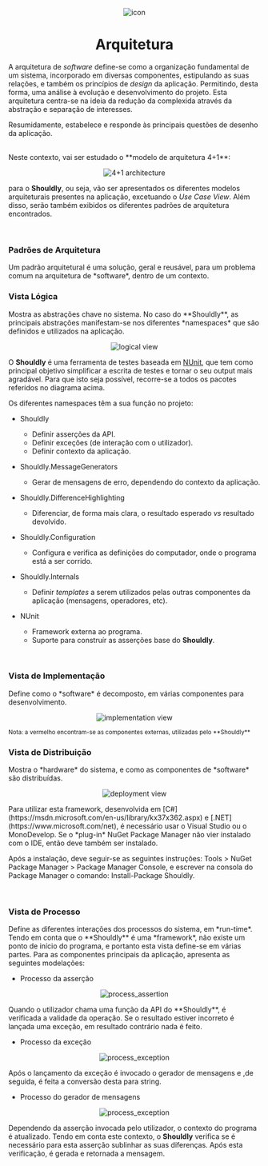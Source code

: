 <p align="center">
  <img src="https://github.com/bmpj13/shouldly/blob/master/ESOF-Docs/resources/images/ShouldlyLogo.png" alt="icon">
</p>
<h1 align="center">Arquitetura</h1>

A arquitetura de *software* define-se como a organização fundamental de um sistema, incorporado em diversas componentes, estipulando as suas relações, e também os princípios de *design* da aplicação. Permitindo, desta forma, uma análise à evolução e desenvolvimento do projeto. Esta arquitetura centra-se na ideia da redução da complexida através da abstração e separação de interesses. 

Resumidamente, estabelece e responde às principais questões de desenho da aplicação.

<br>
Neste contexto, vai ser estudado o **modelo de arquitetura 4+1**:

<p align="center">
  <img src="https://github.com/bmpj13/shouldly/blob/develop/ESOF-Docs/resources/images/4%2B1architecture.jpg" alt="4+1 architecture">
</p>

para o **Shouldly**, ou seja, vão ser apresentados os diferentes modelos arquiteturais presentes na aplicação, excetuando 
o *Use Case View*. Além disso, serão também exibidos os diferentes padrões de arquitetura encontrados.

<br>
<h3>Padrões de Arquitetura</h3>
Um padrão arquitetural é uma solução, geral e reusável, para um problema comum na arquitetura de *software*, dentro de um contexto.


<br>
<h3> Vista Lógica </h3>
Mostra as abstrações chave no sistema. No caso do **Shouldly**, as principais abstrações manifestam-se nos diferentes *namespaces* que são definidos e utilizados na aplicação.

<p align="center">
  <img src="https://github.com/bmpj13/shouldly/blob/develop/ESOF-Docs/resources/images/logical_view.jpg" alt="logical view">
</p>

O **Shouldly** é uma ferramenta de testes baseada em [NUnit](https://www.nunit.org/), que tem como principal objetivo simplificar a escrita de testes e tornar o seu output mais agradável. Para que isto seja possível, recorre-se a todos os pacotes referidos no diagrama acima.

Os diferentes namespaces têm a sua função no projeto:

- Shouldly
  + Definir asserções da API.
  + Definir exceções (de interação com o utilizador).
  + Definir contexto da aplicação.
  
- Shouldly.MessageGenerators
  + Gerar de mensagens de erro, dependendo do contexto da aplicação.
  
- Shouldly.DifferenceHighlighting
  + Diferenciar, de forma mais clara, o resultado esperado *vs* resultado devolvido.
  
- Shouldly.Configuration
  + Configura e verifica as definições do computador, onde o programa está a ser corrido.
  
- Shouldly.Internals
  + Definir *templates* a serem utilizados pelas outras componentes da aplicação (mensagens, operadores, etc).
  
- NUnit
  + Framework externa ao programa.
  + Suporte para construír as asserções base do **Shouldly**.


<br>
<h3> Vista de Implementação </h3>
Define como o *software* é decomposto, em várias componentes para desenvolvimento.

<p align="center">
  <img src="https://github.com/bmpj13/shouldly/blob/develop/ESOF-Docs/resources/images/implementation_view.png" alt="implementation view">
</p>
<sub> Nota: a vermelho encontram-se as componentes externas, utilizadas pelo **Shouldly** </sub>


<br>
<h3> Vista de Distribuição </h3>
Mostra o *hardware* do sistema, e como as componentes de *software* são distribuídas.

<p align="center">
  <img src="https://github.com/bmpj13/shouldly/blob/develop/ESOF-Docs/resources/images/deployment_view.png" alt="deployment view">
</p>
Para utilizar esta framework, desenvolvida em [C#](https://msdn.microsoft.com/en-us/library/kx37x362.aspx) e [.NET](https://www.microsoft.com/net), é necessário usar o Visual Studio ou o MonoDevelop. Se o *plug-in* NuGet Package Manager não vier instalado com o IDE, então deve também ser instalado.

Após a instalação, deve seguir-se as seguintes instruções: Tools > NuGet Package Manager > Package Manager Console, e escrever na consola do Package Manager o comando: Install-Package Shouldly.

<br>
<h3> Vista de Processo </h3>
Define as diferentes interações dos processos do sistema, em *run-time*. Tendo em conta que o **Shouldly** é uma *framework*, não existe um ponto de início do programa, e portanto esta vista define-se em várias partes. Para as componentes principais da aplicação, apresenta as seguintes modelações:

- Processo da asserção
<p align="center">
  <img src="https://github.com/bmpj13/shouldly/blob/develop/ESOF-Docs/resources/images/activity_assercao.png" alt="process_assertion">
</p>
Quando o utilizador chama uma função da API do **Shouldly**, é verificada a validade da operação. Se o resultado estiver incorreto é lançada uma exceção, em resultado contrário nada é feito.

- Processo da exceção
<p align="center">
  <img src="https://github.com/bmpj13/shouldly/blob/develop/ESOF-Docs/resources/images/activity_excecao.png" alt="process_exception">
</p>
Após o lançamento da exceção é invocado o gerador de mensagens e ,de seguida, é feita a conversão desta para string.

- Processo do gerador de mensagens
<p align="center">
  <img src="https://github.com/bmpj13/shouldly/blob/develop/ESOF-Docs/resources/images/activity_gerador_de_mensagens.png" alt="process_exception">
</p>

Dependendo da asserção invocada pelo utilizador, o contexto do programa é atualizado. Tendo em conta este contexto, o **Shouldly** verifica se é necessário para esta asserção sublinhar as suas diferenças. Após esta verificação, é gerada e retornada a mensagem. 
